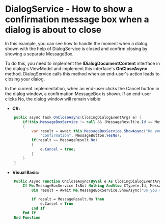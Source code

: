 # DialogService - How to show a confirmation message box when a dialog is about to close

In this example, you can see how to handle the moment when a dialog shown with the help of DialogService is closed and confirm closing by showing a separate MessageBox. 

To do this, you need to implement the **IDialogDocumentContent** interface in the dialog's ViewModel and implement this interface's **OnCloseAsync** method. DialogService calls this method when an end-user's action leads to closing your dialog. 

In the current implementation, when an end-user clicks the Cancel button in the dialog window, a confirmation MessageBox is shown. If an end-user clicks No, the dialog window will remain visible: 

* **C#:**
```cs
    public async Task OnCloseAsync(ClosingDialogEventArgs e) {
        if(this.MessageBoxService != null && (MessageResult)e.Id == MessageResult.Cancel)
        {
            var result = await this.MessageBoxService.ShowAsync("Do you really want to cancel this dialog?",
                "Confirmation", MessageButton.YesNo);
            if(result == MessageResult.No)
            {
                e.Cancel = true;
            }
        }
    }
```

* **Visual Basic:**

```vb
    Public Async Function OnCloseAsync(ByVal e As ClosingDialogEventArgs) As Task
        If Me.MessageBoxService IsNot Nothing AndAlso CType(e.Id, MessageResult) = MessageResult.Cancel Then
            Dim result = Await Me.MessageBoxService.ShowAsync("Do you really want to cancel this dialog?", "Confirmation", MessageButton.YesNo)

            If result = MessageResult.No Then
                e.Cancel = True
            End If
        End If
    End Function
```
